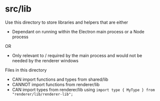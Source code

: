 # src/lib

Use this directory to store libraries and helpers that are either

- Dependant on running within the Electron main process or a Node process

OR

- Only relevant to / required by the main process and would not be needed by the renderer windows

Files in this directory 

- CAN import functions and types from shared/lib
- CANNOT import functions from renderer/lib
- CAN import types from renderer/lib using `import type { MyType } from "renderer/lib/renderer-lib";`
